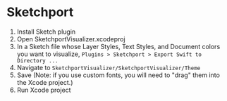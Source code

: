 Sketchport
==========

1. Install Sketch plugin
2. Open SketchportVisualizer.xcodeproj
3. In a Sketch file whose Layer Styles, Text Styles, and Document colors you want to visualize, `Plugins > Sketchport > Export Swift to Directory ...`
4. Navigate to `SketchportVisualizer/SketchportVisualizer/Theme`
5. Save (Note: if you use custom fonts, you will need to "drag" them into the Xcode project.)
6. Run Xcode project
